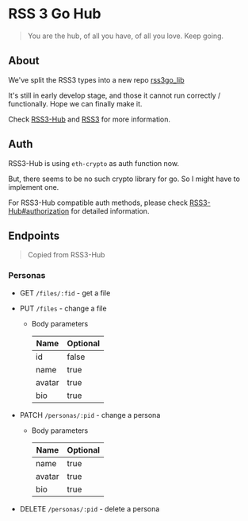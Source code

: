 # RSS 3 Go Hub

> You are the hub, of all you have, of all you love.
> Keep going.

## About

We've split the RSS3 types into a new repo [rss3go_lib](https://github.com/nyawork/rss3go_lib)

It's still in early develop stage, and those it cannot run correctly / functionally. Hope we can finally make it.

Check [RSS3-Hub](https://github.com/NaturalSelectionLabs/RSS3-Hub/) and [RSS3](https://rss3.io/) for more information.

## Auth

RSS3-Hub is using `eth-crypto` as auth function now.

But, there seems to be no such crypto library for go. So I might have to implement one.

For RSS3-Hub compatible auth methods, please check [RSS3-Hub#authorization](https://github.com/NaturalSelectionLabs/RSS3-Hub#authorization) for detailed information.

## Endpoints

> Copied from RSS3-Hub

### Personas

- GET `/files/:fid` - get a file

- PUT `/files` - change a file

    - Body parameters
    
        | Name   | Optional |
        | ------ | -------- |
        | id     | false    |
        | name   | true     |
        | avatar | true     |
        | bio    | true     |

- PATCH `/personas/:pid` - change a persona

    - Body parameters
    
        | Name   | Optional |
        | ------ | -------- |
        | name   | true     |
        | avatar | true     |
        | bio    | true     |

- DELETE `/personas/:pid` - delete a persona
